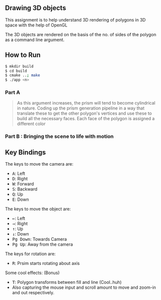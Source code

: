 ## Drawing 3D objects

This assignment is to help understand 3D rendering of polygons in 3D space with the help of OpenGL

The 3D objects are rendered on the basis of the no. of sides of the polygon as a command line argument.

## How to Run

```bash
$ mkdir build
$ cd build
$ cmake ..; make
$ ./app <n>
```
### Part A

> As this argument increases, the prism will tend to become cylindrical in nature.
> Coding up the prism generation pipeline in a way that translate these to get the other polygon's vertices and use these to build all the necessary faces.
> Each face of the polygon is assigned a different color

### Part B : Bringing the scene to life with motion

## Key Bindings

The keys to move the camera are:
 - <kbd>A</kbd>: Left
 - <kbd>D</kbd>: Right
 - <kbd>W</kbd>: Forward
 - <kbd>S</kbd>: Backward
 - <kbd>Q</kbd>: Up
 - <kbd>E</kbd>: Down

The keys to move the object are:
 - <kbd>←</kbd>: Left
 - <kbd>→</kbd>: Right
 - <kbd>↑</kbd>: Up
 - <kbd>↓</kbd>: Down
 - <kbd>Pg Down</kbd>: Towards Camera
 - <kbd>Pg Up</kbd>: Away from the camera

The keys for rotation are:
 - <kbd>R</kbd>: Prsim starts rotating about axis

Some cool effects: (Bonus)
 - <kbd>T</kbd>: Polygon transforms between fill and line (Cool..huh)
 - Also capturing the mouse input and scroll amount to move and zoom-in and out respectively.
